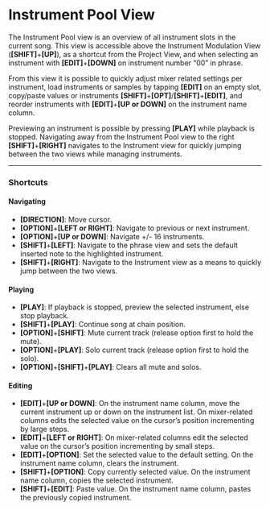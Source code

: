 # Instrument Pool View

The Instrument Pool view is an overview of all instrument slots in the current song. This view is accessible above the Instrument Modulation View (**[SHIFT]**+**[UP]**), as a shortcut from the Project View, and when selecting an instrument with **[EDIT]**+**[DOWN]** on instrument number “00” in phrase.

From this view it is possible to quickly adjust mixer related settings per instrument, load instruments or samples by tapping **[EDIT]** on an empty slot, copy/paste values or instruments **[SHIFT]**+**[OPT]**/**[SHIFT]**+**[EDIT]**, and reorder instruments with **[EDIT]**+**[UP or DOWN]** on the instrument name column.

Previewing an instrument is possible by pressing **[PLAY]** while playback is stopped. Navigating away from the Instrument Pool view to the right **[SHIFT]**+**[RIGHT]** navigates to the Instrument view for quickly jumping between the two views while managing instruments.

***

### Shortcuts

#### Navigating
* **[DIRECTION]**: Move cursor.
* **[OPTION]**+**[LEFT or RIGHT]**: Navigate to previous or next instrument.
* **[OPTION]**+**[UP or DOWN]**: Navigate +/- 16 instruments.
* **[SHIFT]**+**[LEFT]**: Navigate to the phrase view and sets the default inserted note to the highlighted instrument.
* **[SHIFT]**+**[RIGHT]**: Navigate to the Instrument view as a means to quickly jump between the two views.

#### Playing
* **[PLAY]**: If playback is stopped, preview the selected instrument, else stop playback.
* **[SHIFT]**+**[PLAY]**: Continue song at chain position.
* **[OPTION]**+**[SHIFT]**: Mute current track (release option first to hold the mute).
* **[OPTION]**+**[PLAY]**: Solo current track (release option first to hold the solo).
* **[OPTION]**+**[SHIFT]**+**[PLAY]**: Clears all mute and solos.

#### Editing
* **[EDIT]**+**[UP or DOWN]**: On the instrument name column, move the current instrument up or down on the instrument list. On mixer-related columns edits the selected value on the cursor’s position incrementing by large steps.
* **[EDIT]**+**[LEFT or RIGHT]**: On mixer-related columns edit the selected value on the cursor’s position incrementing by small steps.
* **[EDIT]**+**[OPTION]**: Set the selected value to the default setting. On the instrument name column, clears the instrument.
* **[SHIFT]**+**[OPTION]**: Copy currently selected value. On the instrument name column, copies the selected instrument.
* **[SHIFT]**+**[EDIT]**: Paste value. On the instrument name column, pastes the previously copied instrument.
